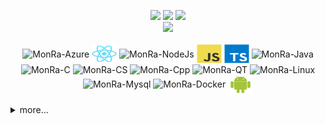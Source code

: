 <!--Hello
<h2><img src="https://emojis.slackmojis.com/emojis/images/1531849430/4246/blob-sunglasses.gif?1531849430" width="30"/> Hi There👋 , I'm MonRá! <img src="https://media.giphy.com/media/12oufCB0MyZ1Go/giphy.gif" width="50"><img src="https://i.giphy.com/9KawrQzIwdAYg.webp" width="50"></h2>
-->

<div>
  </p>
  <div align="center">
   <a href="https://www.facebook.com/ramon.chaib" target="_blank"><img src="https://img.shields.io/badge/-Facebook-%230077B5?style=for-the-badge&logo=facebook&logoColor=white" target="_blank"></a> 
  <a href="https://www.instagram.com/monrapps/" target="_blank"><img src="https://img.shields.io/badge/-Instagram-%23E4405F?style=for-the-badge&logo=instagram&logoColor=white" target="_blank"></a>
  <a href="https://www.linkedin.com/in/ramon-chaib-27007635/" target="_blank"><img src="https://img.shields.io/badge/-LinkedIn-%230077B5?style=for-the-badge&logo=linkedin&logoColor=white" target="_blank"></a>   
</div>

<div align="center">
  <img src="https://i.giphy.com/MM0Jrc8BHKx3y.webp">
</div>
  
 <div style="display: inline_block" align="center"><br>
  <img align="center" alt="MonRa-Azure" height="30" width="40" src="https://cdn.jsdelivr.net/gh/devicons/devicon/icons/azure/azure-original.svg">
  <img align="center" alt="MonRa-React" height="30" width="40" src="https://raw.githubusercontent.com/devicons/devicon/master/icons/react/react-original.svg">
  <img align="center" alt="MonRa-NodeJs" height="30" width="40" src="https://cdn.jsdelivr.net/gh/devicons/devicon/icons/nodejs/nodejs-original.svg">
  <img align="center" alt="MonRa-Js" height="30" width="40" src="https://raw.githubusercontent.com/devicons/devicon/master/icons/javascript/javascript-original.svg">     <img align="center" alt="MonRa-Ts" height="30" width="40" src="https://raw.githubusercontent.com/devicons/devicon/master/icons/typescript/typescript-original.svg">
  <img align="center" alt="MonRa-Java" height="30" width="40" src="https://cdn.jsdelivr.net/gh/devicons/devicon/icons/java/java-original.svg">
  <img align="center" alt="MonRa-C" height="30" width="40" src="https://cdn.jsdelivr.net/gh/devicons/devicon/icons/c/c-original.svg">
  <img align="center" alt="MonRa-CS" height="30" width="40" src="https://cdn.jsdelivr.net/gh/devicons/devicon/icons/csharp/csharp-original.svg">
  <img align="center" alt="MonRa-Cpp" height="30" width="40" src="https://cdn.jsdelivr.net/gh/devicons/devicon/icons/cplusplus/cplusplus-original.svg">
  <img align="center" alt="MonRa-QT" height="30" width="40" src="https://cdn.jsdelivr.net/gh/devicons/devicon/icons/qt/qt-original.svg">
  <img align="center" alt="MonRa-Linux" height="30" width="40" src="https://cdn.jsdelivr.net/gh/devicons/devicon/icons/linux/linux-original.svg">
  <img align="center" alt="MonRa-Mysql" height="30" width="40" src="https://cdn.jsdelivr.net/gh/devicons/devicon/icons/mysql/mysql-original.svg">
  <img align="center" alt="MonRa-Docker" height="30" width="40" src="https://cdn.jsdelivr.net/gh/devicons/devicon/icons/docker/docker-original.svg">  
  <img align="center" alt="MonRa-Android" height="30" width="40" src="https://github.com/devicons/devicon/blob/master/icons/android/android-original.svg">
  
</div>
</a>

</br>
<!--
[![github activity graph](https://activity-graph.herokuapp.com/graph?username=monrapps&theme=chartreuse-dark)](https://github.com/monrapps/)
-->
<div>
<details>
      <summary>more...</summary>
      
<!--
### <img src="https://media.giphy.com/media/VgCDAzcKvsR6OM0uWg/giphy.gif" width="50"> A little more about me...  

```javascript
const monra = {
    pronouns: "He" | "Him",
    code: ["any"],
    askMeAbout: ["any"],
    technologies: {
        backEnd: {
            js: ["any"],
        },
        mobileApp: {
            native: ["Android Development"]
        },
        devOps: ["AWS", "Docker🐳", "Route53", "Nginx"],
        databases: ["mongo", "MySql", "sqlite"],
        misc: ["Firebase", "Socket.IO", "selenium", "open-cv", "php", "SuiteApp"]
    },
    architecture: ["Serverless Architecture", "Progressive web applications", "Single page applications"],
    currentFocus: "Building Robots to ease opertations",
    funFact: "There are two ways to write error-free programs; only the third one works"
};
```
-->

---
<!--START_SECTION:waka-->
![Code Time](http://img.shields.io/badge/Code%20Time-1%2C217%20hrs%2049%20mins-blue)

![Profile Views](http://img.shields.io/badge/Profile%20Views-0-blue)

![Lines of code](https://img.shields.io/badge/From%20Hello%20World%20I%27ve%20Written-953.3%20thousand%20lines%20of%20code-blue)

**🐱 My GitHub Data** 

> 📦 66.7 kB Used in GitHub's Storage 
 > 
> 🏆 2,585 Contributions in the Year 2025
 > 
> 🚫 Not Opted to Hire
 > 
> 📜 25 Public Repositories 
 > 
> 🔑 20 Private Repositories 
 > 
**I'm an Early 🐤** 

```text
🌞 Morning                3134 commits        ███████░░░░░░░░░░░░░░░░░░   29.42 % 
🌆 Daytime                4431 commits        ██████████░░░░░░░░░░░░░░░   41.60 % 
🌃 Evening                1110 commits        ███░░░░░░░░░░░░░░░░░░░░░░   10.42 % 
🌙 Night                  1976 commits        █████░░░░░░░░░░░░░░░░░░░░   18.55 % 
```
📅 **I'm Most Productive on Thursday** 

```text
Monday                   2003 commits        █████░░░░░░░░░░░░░░░░░░░░   18.81 % 
Tuesday                  1872 commits        ████░░░░░░░░░░░░░░░░░░░░░   17.58 % 
Wednesday                2083 commits        █████░░░░░░░░░░░░░░░░░░░░   19.56 % 
Thursday                 2519 commits        ██████░░░░░░░░░░░░░░░░░░░   23.65 % 
Friday                   1672 commits        ████░░░░░░░░░░░░░░░░░░░░░   15.70 % 
Saturday                 265 commits         █░░░░░░░░░░░░░░░░░░░░░░░░   02.49 % 
Sunday                   237 commits         █░░░░░░░░░░░░░░░░░░░░░░░░   02.23 % 
```


📊 **This Week I Spent My Time On** 

```text
🕑︎ Time Zone: America/Sao_Paulo

💬 Programming Languages: 
JavaScript               48 mins             ███████░░░░░░░░░░░░░░░░░░   27.54 % 
TypeScript               33 mins             █████░░░░░░░░░░░░░░░░░░░░   19.18 % 
Markdown                 29 mins             ████░░░░░░░░░░░░░░░░░░░░░   16.39 % 
Bash                     21 mins             ███░░░░░░░░░░░░░░░░░░░░░░   12.32 % 
Docker                   15 mins             ██░░░░░░░░░░░░░░░░░░░░░░░   08.62 % 

🔥 Editors: 
VS Code                  2 hrs 57 mins       █████████████████████████   100.00 % 

🐱‍💻 Projects: 
crypterm                 52 mins             ███████░░░░░░░░░░░░░░░░░░   29.85 % 
scripts                  33 mins             █████░░░░░░░░░░░░░░░░░░░░   18.86 % 
nvm                      27 mins             ████░░░░░░░░░░░░░░░░░░░░░   15.75 % 
crypto-manager           25 mins             ████░░░░░░░░░░░░░░░░░░░░░   14.12 % 
ascii                    17 mins             ███░░░░░░░░░░░░░░░░░░░░░░   10.08 % 

💻 Operating System: 
WSL                      1 hr 27 mins        ████████████░░░░░░░░░░░░░   49.21 % 
Mac                      1 hr 27 mins        ████████████░░░░░░░░░░░░░   49.12 % 
Windows                  2 mins              ░░░░░░░░░░░░░░░░░░░░░░░░░   01.66 % 
```

**I Mostly Code in C++** 

```text
C                        15 repos            ████░░░░░░░░░░░░░░░░░░░░░   17.05 % 
JavaScript               10 repos            ███░░░░░░░░░░░░░░░░░░░░░░   11.36 % 
Python                   9 repos             ███░░░░░░░░░░░░░░░░░░░░░░   10.23 % 
Shell                    6 repos             ██░░░░░░░░░░░░░░░░░░░░░░░   06.82 % 
HTML                     6 repos             ██░░░░░░░░░░░░░░░░░░░░░░░   06.82 % 
```



**Timeline**

![Lines of Code chart](https://raw.githubusercontent.com/monrapps/monrapps/master/assets/bar_graph.png)


 Last Updated on 01/07/2025 07:21:45 UTC
<!--END_SECTION:waka-->
